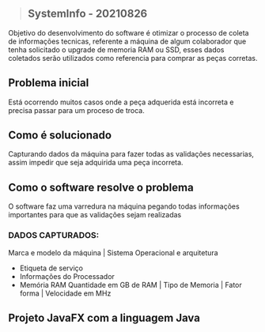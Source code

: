 >## SystemInfo - 20210826 

Objetivo do desenvolvimento do software é otimizar o processo de coleta de informações tecnicas, referente a 
máquina de algum colaborador que tenha solicitado o upgrade de memoria RAM ou SSD, esses dados coletados
serão utilizados como referencia para comprar as peças corretas.

## Problema inicial 

Está ocorrendo muitos casos onde a peça adquerida está incorreta e precisa passar para um proceso de troca.

## Como é solucionado

Capturando dados da máquina para fazer todas as validações necessarias, assim impedir que seja adquirida uma peça incorreta.

## Como o software resolve o problema

O software faz uma varredura na máquina pegando todas informações importantes para que as validações sejam realizadas

### DADOS CAPTURADOS:

Marca e modelo da máquina |  Sistema Operacional e arquitetura
- Etiqueta de serviço
- Informações do Processador
- Memória RAM  Quantidade em GB de RAM | Tipo de Memoria | Fator forma  | Velocidade em MHz

## Projeto JavaFX com a linguagem Java

<!--Referência, comandos powershell [Clique Aqui](https://docs.microsoft.com/en-us/powershell/module/vpnclient/add-vpnconnection?view=windowsserver2019-ps)-->

